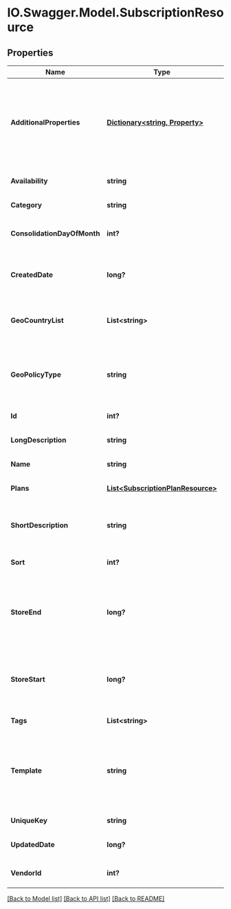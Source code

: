 # IO.Swagger.Model.SubscriptionResource
## Properties

Name | Type | Description | Notes
------------ | ------------- | ------------- | -------------
**AdditionalProperties** | [**Dictionary&lt;string, Property&gt;**](Property.md) | A map of item additional properties, keyed on the property name. Must match the names and types defined in the template for this item type. | [optional] 
**Availability** | **string** | Who can purchase this subscription | [optional] 
**Category** | **string** | A category for filtering items | [optional] 
**ConsolidationDayOfMonth** | **int?** | The day of the month 1..31 this subscription will renew | [optional] 
**CreatedDate** | **long?** | The date the item was created, unix timestamp in seconds | [optional] 
**GeoCountryList** | **List&lt;string&gt;** | A list of country iso3 codes to include in the blacklist/whitelist geo policy | [optional] 
**GeoPolicyType** | **string** | Whether to use the geo_country_list as a black list or white list for item geographical availability | [optional] 
**Id** | **int?** | The id of the item | [optional] 
**LongDescription** | **string** | A long description of the subscription | [optional] 
**Name** | **string** | The name of the item | 
**Plans** | [**List&lt;SubscriptionPlanResource&gt;**](SubscriptionPlanResource.md) | The billing options for this subscription | [optional] 
**ShortDescription** | **string** | A short description of the subscription.  Max 255 characters | [optional] 
**Sort** | **int?** | A number to use in sorting items.  Default 500 | [optional] 
**StoreEnd** | **long?** | Used to schedule removal from store.  Null means the subscription will never be removed | [optional] 
**StoreStart** | **long?** | Used to schedule appearance in store.  Null means the subscription will appear now | [optional] 
**Tags** | **List&lt;string&gt;** | List of tags used for filtering items | [optional] 
**Template** | **string** | An item template this item is validated against. May be null and no validation of additional properties will be done. | [optional] 
**UniqueKey** | **string** | The unique key for the item | [optional] 
**UpdatedDate** | **long?** | The date the item was last updated | [optional] 
**VendorId** | **int?** | The vendor who provides the item | 

[[Back to Model list]](../README.md#documentation-for-models) [[Back to API list]](../README.md#documentation-for-api-endpoints) [[Back to README]](../README.md)

